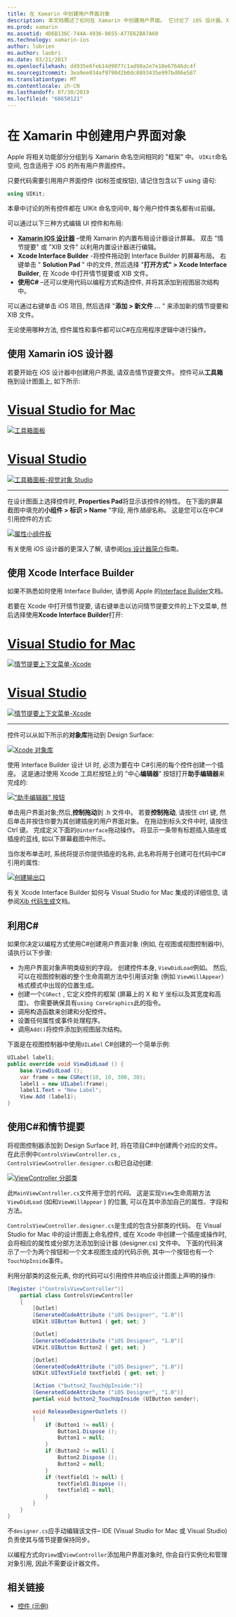 ```yaml
---
title: 在 Xamarin 中创建用户界面对象
description: 本文档概述了如何在 Xamarin 中创建用户界面。 它讨论了 iOS 设计器、Xcode Interface Builder C#、和情节提要。
ms.prod: xamarin
ms.assetid: 4D6B136C-744A-4936-8655-A77E62BA7A60
ms.technology: xamarin-ios
author: lobrien
ms.author: laobri
ms.date: 03/21/2017
ms.openlocfilehash: dd935e6feb14d9077c1ad98a2e7e10e67646dc4f
ms.sourcegitcommit: 3ea9ee034af9790d2b0dc0893435e997bd06e587
ms.translationtype: MT
ms.contentlocale: zh-CN
ms.lasthandoff: 07/30/2019
ms.locfileid: "68650121"
---
```

# <a name="creating-user-interface-objects-in-xamarinios"></a>在 Xamarin 中创建用户界面对象

Apple 将相关功能部分分组到与 Xamarin 命名空间相同的 "框架" 中。 `UIKit`命名空间, 包含适用于 iOS 的所有用户界面控件。

只要代码需要引用用户界面控件 (如标签或按钮), 请记住包含以下 using 语句:

```csharp
using UIKit;
```

本章中讨论的所有控件都在 UIKit 命名空间中, 每个用户控件类名都有`UI`前缀。

可以通过以下三种方式编辑 UI 控件和布局:

-  **[Xamarin IOS 设计器](~/ios/user-interface/designer/index.md)** –使用 Xamarin 的内置布局设计器设计屏幕。 双击 "情节提要" 或 "XIB 文件" 以利用内置设计器进行编辑。
-  **Xcode Interface Builder** -将控件拖动到 Interface Builder 的屏幕布局。 右键单击 " **Solution Pad** " 中的文件, 然后选择 "**打开方式" > Xcode Interface Builder**, 在 Xcode 中打开情节提要或 XIB 文件。
-  **使用C#**  –还可以使用代码以编程方式构造控件, 并将其添加到视图层次结构中。

可以通过右键单击 iOS 项目, 然后选择 "**添加 > 新文件 ...** " 来添加新的情节提要和 XIB 文件。

无论使用哪种方法, 控件属性和事件都可以C#在应用程序逻辑中进行操作。

## <a name="using-xamarin-ios-designer"></a>使用 Xamarin iOS 设计器

若要开始在 iOS 设计器中创建用户界面, 请双击情节提要文件。 控件可从**工具箱**拖到设计图面上, 如下所示:

# <a name="visual-studio-for-mactabmacos"></a>[Visual Studio for Mac](#tab/macos)

 [![](creating-ui-objects-images/image2b.png "工具箱面板")](creating-ui-objects-images/image2b.png#lightbox)
 
# <a name="visual-studiotabwindows"></a>[Visual Studio](#tab/windows)

 [![](creating-ui-objects-images/image2b-vs.png "工具箱面板-视觉对象 Studio")](creating-ui-objects-images/image2b.png#lightbox)
 
-----

在设计图面上选择控件时, **Properties Pad**将显示该控件的特性。 在下面的屏幕截图中填充的**小组件 > 标识 > Name** "字段, 用作*插座*名称。 这是您可以在中C#引用控件的方式:

 [![](creating-ui-objects-images/image3b.png "属性小组件板")](creating-ui-objects-images/image3b.png#lightbox)

有关使用 iOS 设计器的更深入了解, 请参阅[Ios 设计器简介](~/ios/user-interface/designer/introduction.md)指南。

## <a name="using-xcode-interface-builder"></a>使用 Xcode Interface Builder

如果不熟悉如何使用 Interface Builder, 请参阅 Apple 的[Interface Builder](https://developer.apple.com/xcode/interface-builder/)文档。

若要在 Xcode 中打开情节提要, 请右键单击以访问情节提要文件的上下文菜单, 然后选择使用**Xcode Interface Builder**打开:

# <a name="visual-studio-for-mactabmacos"></a>[Visual Studio for Mac](#tab/macos)

 [![](creating-ui-objects-images/imagexcode.png "情节提要上下文菜单-Xcode")](creating-ui-objects-images/imagexcode.png#lightbox)
 
# <a name="visual-studiotabwindows"></a>[Visual Studio](#tab/windows)

[![](creating-ui-objects-images/imagexcode-vs.png "情节提要上下文菜单-Xcode")](creating-ui-objects-images/imagexcode-vs.png#lightbox)

-----

控件可以从如下所示的**对象库**拖动到 Design Surface:

 [![](creating-ui-objects-images/image5a.png "Xcode 对象库")](creating-ui-objects-images/image5a.png#lightbox)

使用 Interface Builder 设计 UI 时, 必须为要在中  C#引用的每个控件创建一个插座。 这是通过使用 Xcode 工具栏按钮上的 "中心**编辑器**" 按钮打开**助手编辑器**来完成的:

 [![](creating-ui-objects-images/image6a.png "\"助手编辑器\" 按钮")](creating-ui-objects-images/image6a.png#lightbox)

单击用户界面对象;然后,**控制拖动**到 .h 文件中。 若要**控制拖动**, 请按住 ctrl 键, 然后单击并按住你要为其创建插座的用户界面对象。 在拖动到标头文件中时, 请按住 Ctrl 键。 完成定义下面的`@interface`拖动操作。 将显示一条带有标题插入插座或插座的蓝线, 如以下屏幕截图中所示。

当你发布单击时, 系统将提示你提供插座的名称, 此名称将用于创建可在代码中C#引用的属性:

 [![](creating-ui-objects-images/image8a.png "创建输出口")](creating-ui-objects-images/image8a.png#lightbox)

有关 Xcode Interface Builder 如何与 Visual Studio for Mac 集成的详细信息, 请参阅[Xib 代码生成](~/ios/internals/xib-code-generation.md#generated)文档。

## <a name="using-c"></a>利用C#

如果你决定以编程方式使用C#创建用户界面对象 (例如, 在视图或视图控制器中), 请执行以下步骤:

-  为用户界面对象声明类级别的字段。 创建控件本身, `ViewDidLoad`例如。 然后, 可以在视图控制器的整个生命周期方法中引用该对象 (例如
`ViewWillAppear`）格式模式中出现的位置生成。
-  创建一个`CGRect` , 它定义控件的框架 (屏幕上的 X 和 Y 坐标以及其宽度和高度)。 你需要确保具有`using CoreGraphics`此的指令。
-  调用构造函数来创建和分配控件。
-  设置任何属性或事件处理程序。
-  调用`Add()`将控件添加到视图层次结构。

下面是在视图控制器中使用`UILabel` C#创建的一个简单示例:

```csharp
UILabel label1;
public override void ViewDidLoad () {
    base.ViewDidLoad ();
    var frame = new CGRect(10, 10, 300, 30);
    label1 = new UILabel(frame);
    label1.Text = "New Label";
    View.Add (label1);
}
```

<a name="partial_classes" />

## <a name="using-c-and-storyboards"></a>使用C#和情节提要

将视图控制器添加到 Design Surface 时, 将在项目C#中创建两个对应的文件。 在此示例中`ControlsViewController.cs` , `ControlsViewController.designer.cs`和已自动创建:

 [![](creating-ui-objects-images/image9b.png "ViewController 分部类")](creating-ui-objects-images/image9b.png#lightbox)

此`MainViewController.cs`文件用于您的*代码*。 这是实现`View`生命周期方法`ViewDidLoad` (如和`ViewWillAppear` ) 的位置, 可以在其中添加自己的属性、字段和方法。

`ControlsViewController.designer.cs`是生成的包含分部类的代码。 在 Visual Studio for Mac 中的设计图面上命名控件, 或在 Xcode 中创建一个插座或操作时, 会将相应的属性或分部方法添加到设计器 (designer.cs) 文件中。 下面的代码演示了一个为两个按钮和一个文本视图生成的代码示例, 其中一个按钮也有一个`TouchUpInside`事件。

利用分部类的这些元素, 你的代码可以引用控件并响应设计图面上声明的操作:

```csharp
[Register ("ControlsViewController")]
    partial class ControlsViewController
    {
        [Outlet]
        [GeneratedCodeAttribute ("iOS Designer", "1.0")]
        UIKit.UIButton Button1 { get; set; }

        [Outlet]
        [GeneratedCodeAttribute ("iOS Designer", "1.0")]
        UIKit.UIButton Button2 { get; set; }

        [Outlet]
        [GeneratedCodeAttribute ("iOS Designer", "1.0")]
        UIKit.UITextField textfield1 { get; set; }

        [Action ("button2_TouchUpInside:")]
        [GeneratedCodeAttribute ("iOS Designer", "1.0")]
        partial void button2_TouchUpInside (UIButton sender);

        void ReleaseDesignerOutlets ()
        {
            if (Button1 != null) {
                Button1.Dispose ();
                Button1 = null;
            }
            if (Button2 != null) {
                Button2.Dispose ();
                Button2 = null;
            }
            if (textfield1 != null) {
                textfield1.Dispose ();
                textfield1 = null;
            }
        }
    }
}
```

不`designer.cs`应手动编辑该文件– IDE (Visual Studio for Mac 或 Visual Studio) 负责使其与情节提要保持同步。

以编程方式向`View`或`ViewController`添加用户界面对象时, 你会自行实例化和管理对象引用, 因此不需要设计器文件。



## <a name="related-links"></a>相关链接

- [控件 (示例)](https://docs.microsoft.com/samples/xamarin/ios-samples/controls)
